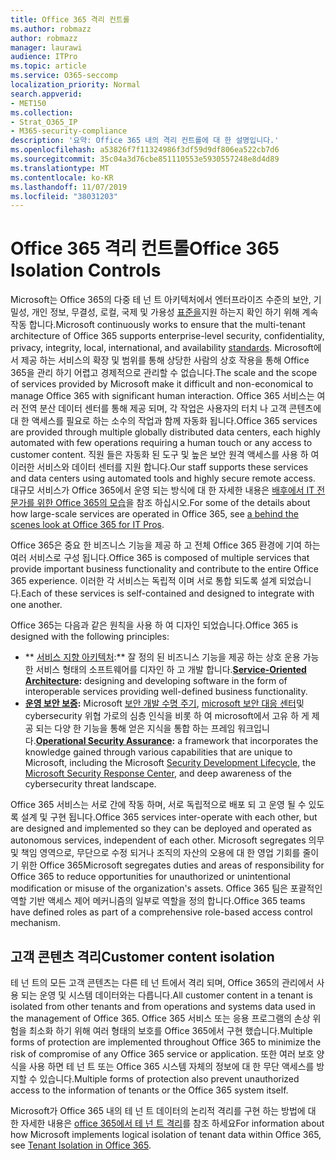 ```yaml
---
title: Office 365 격리 컨트롤
ms.author: robmazz
author: robmazz
manager: laurawi
audience: ITPro
ms.topic: article
ms.service: O365-seccomp
localization_priority: Normal
search.appverid:
- MET150
ms.collection:
- Strat_O365_IP
- M365-security-compliance
description: '요약: Office 365 내의 격리 컨트롤에 대 한 설명입니다.'
ms.openlocfilehash: a53826f7f11324986f3df59d9df806ea522cb7d6
ms.sourcegitcommit: 35c04a3d76cbe851110553e5930557248e8d4d89
ms.translationtype: MT
ms.contentlocale: ko-KR
ms.lasthandoff: 11/07/2019
ms.locfileid: "38031203"
---
```

# <a name="office-365-isolation-controls"></a><span data-ttu-id="6936c-103">Office 365 격리 컨트롤</span><span class="sxs-lookup"><span data-stu-id="6936c-103">Office 365 Isolation Controls</span></span> 

<span data-ttu-id="6936c-104">Microsoft는 Office 365의 다중 테 넌 트 아키텍처에서 엔터프라이즈 수준의 보안, 기밀성, 개인 정보, 무결성, 로컬, 국제 및 가용성 [표준을](https://www.microsoft.com/TrustCenter/Compliance?service=Office#Icons)지원 하는지 확인 하기 위해 계속 작동 합니다.</span><span class="sxs-lookup"><span data-stu-id="6936c-104">Microsoft continuously works to ensure that the multi-tenant architecture of Office 365 supports enterprise-level security, confidentiality, privacy, integrity, local, international, and availability [standards](https://www.microsoft.com/TrustCenter/Compliance?service=Office#Icons).</span></span> <span data-ttu-id="6936c-105">Microsoft에서 제공 하는 서비스의 확장 및 범위를 통해 상당한 사람의 상호 작용을 통해 Office 365을 관리 하기 어렵고 경제적으로 관리할 수 없습니다.</span><span class="sxs-lookup"><span data-stu-id="6936c-105">The scale and the scope of services provided by Microsoft make it difficult and non-economical to manage Office 365 with significant human interaction.</span></span> <span data-ttu-id="6936c-106">Office 365 서비스는 여러 전역 분산 데이터 센터를 통해 제공 되며, 각 작업은 사용자의 터치 나 고객 콘텐츠에 대 한 액세스를 필요로 하는 소수의 작업과 함께 자동화 됩니다.</span><span class="sxs-lookup"><span data-stu-id="6936c-106">Office 365 services are provided through multiple globally distributed data centers, each highly automated with few operations requiring a human touch or any access to customer content.</span></span> <span data-ttu-id="6936c-107">직원 들은 자동화 된 도구 및 높은 보안 원격 액세스를 사용 하 여 이러한 서비스와 데이터 센터를 지원 합니다.</span><span class="sxs-lookup"><span data-stu-id="6936c-107">Our staff supports these services and data centers using automated tools and highly secure remote access.</span></span> <span data-ttu-id="6936c-108">대규모 서비스가 Office 365에서 운영 되는 방식에 대 한 자세한 내용은 [배후에서 IT 전문가를 위한 Office 365의 모습](https://channel9.msdn.com/Events/SharePoint-Conference/2014/SPC202)을 참조 하십시오.</span><span class="sxs-lookup"><span data-stu-id="6936c-108">For some of the details about how large-scale services are operated in Office 365, see [a behind the scenes look at Office 365 for IT Pros](https://channel9.msdn.com/Events/SharePoint-Conference/2014/SPC202).</span></span>

<span data-ttu-id="6936c-109">Office 365은 중요 한 비즈니스 기능을 제공 하 고 전체 Office 365 환경에 기여 하는 여러 서비스로 구성 됩니다.</span><span class="sxs-lookup"><span data-stu-id="6936c-109">Office 365 is composed of multiple services that provide important business functionality and contribute to the entire Office 365 experience.</span></span> <span data-ttu-id="6936c-110">이러한 각 서비스는 독립적 이며 서로 통합 되도록 설계 되었습니다.</span><span class="sxs-lookup"><span data-stu-id="6936c-110">Each of these services is self-contained and designed to integrate with one another.</span></span>

<span data-ttu-id="6936c-111">Office 365는 다음과 같은 원칙을 사용 하 여 디자인 되었습니다.</span><span class="sxs-lookup"><span data-stu-id="6936c-111">Office 365 is designed with the following principles:</span></span>

 - <span data-ttu-id="6936c-112">\*\* [서비스 지향 아키텍처](https://msdn.microsoft.com/library/aa480021.aspx):\*\* 잘 정의 된 비즈니스 기능을 제공 하는 상호 운용 가능한 서비스 형태의 소프트웨어를 디자인 하 고 개발 합니다.</span><span class="sxs-lookup"><span data-stu-id="6936c-112">**[Service-Oriented Architecture](https://msdn.microsoft.com/library/aa480021.aspx):** designing and developing software in the form of interoperable services providing well-defined business functionality.</span></span>
 - <span data-ttu-id="6936c-113">**[운영 보안 보증](https://www.microsoft.com/download/details.aspx?id=40872):** Microsoft [보안 개발 수명 주기](https://www.microsoft.com/sdl/default.aspx), [microsoft 보안 대응 센터](https://technet.microsoft.com/library/dn440717.aspx)및 cybersecurity 위협 가로의 심층 인식을 비롯 하 여 microsoft에서 고유 하 게 제공 되는 다양 한 기능을 통해 얻은 지식을 통합 하는 프레임 워크입니다.</span><span class="sxs-lookup"><span data-stu-id="6936c-113">**[Operational Security Assurance](https://www.microsoft.com/download/details.aspx?id=40872):** a framework that incorporates the knowledge gained through various capabilities that are unique to Microsoft, including the Microsoft [Security Development Lifecycle](https://www.microsoft.com/sdl/default.aspx), the [Microsoft Security Response Center](https://technet.microsoft.com/library/dn440717.aspx), and deep awareness of the cybersecurity threat landscape.</span></span>

<span data-ttu-id="6936c-114">Office 365 서비스는 서로 간에 작동 하며, 서로 독립적으로 배포 되 고 운영 될 수 있도록 설계 및 구현 됩니다.</span><span class="sxs-lookup"><span data-stu-id="6936c-114">Office 365 services inter-operate with each other, but are designed and implemented so they can be deployed and operated as autonomous services, independent of each other.</span></span> <span data-ttu-id="6936c-115">Microsoft segregates 의무 및 책임 영역으로, 무단으로 수정 되거나 조직의 자산의 오용에 대 한 영업 기회를 줄이기 위한 Office 365</span><span class="sxs-lookup"><span data-stu-id="6936c-115">Microsoft segregates duties and areas of responsibility for Office 365 to reduce opportunities for unauthorized or unintentional modification or misuse of the organization's assets.</span></span> <span data-ttu-id="6936c-116">Office 365 팀은 포괄적인 역할 기반 액세스 제어 메커니즘의 일부로 역할을 정의 합니다.</span><span class="sxs-lookup"><span data-stu-id="6936c-116">Office 365 teams have defined roles as part of a comprehensive role-based access control mechanism.</span></span>

## <a name="customer-content-isolation"></a><span data-ttu-id="6936c-117">고객 콘텐츠 격리</span><span class="sxs-lookup"><span data-stu-id="6936c-117">Customer content isolation</span></span>

<span data-ttu-id="6936c-118">테 넌 트의 모든 고객 콘텐츠는 다른 테 넌 트에서 격리 되며, Office 365의 관리에서 사용 되는 운영 및 시스템 데이터와는 다릅니다.</span><span class="sxs-lookup"><span data-stu-id="6936c-118">All customer content in a tenant is isolated from other tenants and from operations and systems data used in the management of Office 365.</span></span> <span data-ttu-id="6936c-119">Office 365 서비스 또는 응용 프로그램의 손상 위험을 최소화 하기 위해 여러 형태의 보호를 Office 365에서 구현 했습니다.</span><span class="sxs-lookup"><span data-stu-id="6936c-119">Multiple forms of protection are implemented throughout Office 365 to minimize the risk of compromise of any Office 365 service or application.</span></span> <span data-ttu-id="6936c-120">또한 여러 보호 양식을 사용 하면 테 넌 트 또는 Office 365 시스템 자체의 정보에 대 한 무단 액세스를 방지할 수 있습니다.</span><span class="sxs-lookup"><span data-stu-id="6936c-120">Multiple forms of protection also prevent unauthorized access to the information of tenants or the Office 365 system itself.</span></span>

<span data-ttu-id="6936c-121">Microsoft가 Office 365 내의 테 넌 트 데이터의 논리적 격리를 구현 하는 방법에 대 한 자세한 내용은 [office 365에서 테 넌 트 격리](office-365-tenant-isolation-overview.md)를 참조 하세요</span><span class="sxs-lookup"><span data-stu-id="6936c-121">For information about how Microsoft implements logical isolation of tenant data within Office 365, see [Tenant Isolation in Office 365](office-365-tenant-isolation-overview.md).</span></span>
